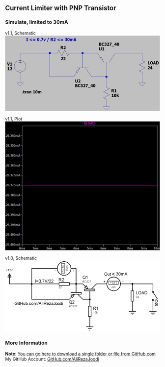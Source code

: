 ## Current Limiter with PNP Transistor

### Simulate, limited to 30mA
v1.1, Schematic  
![](Simulate/v1.1_Schematic.png)

v1.1, Plot  
![](Simulate/v1.1_Plot.png)

v1.0, Schematic  
![](Simulate/v1.0.png)

### More Information
**Note**: [You can go here to download a single folder or file from GitHub.com](https://minhaskamal.github.io/DownGit/#/home)  
My GitHub Account: [GitHub.com/AliRezaJoodi](https://github.com/AliRezaJoodi)  